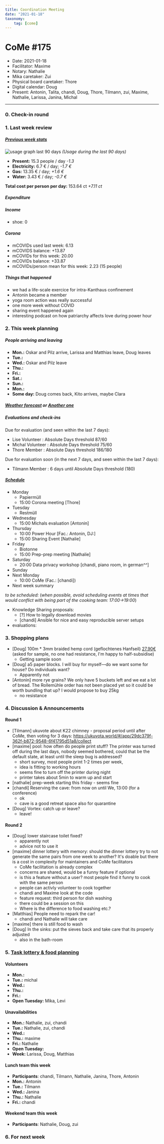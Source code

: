 ```yaml
---
title: Coordination Meeting
date: "2021-01-18"
taxonomy:
    tag: [come]
---
```


<!-- CoMe facilitation advice and requirements: https://gitlab.com/kanthaus/kanthaus-governance/-/blob/master/documents/coordinationMeeting/coMeFacilitationAdvice.md -->

# CoMe #175

- Date: 2021-01-18
- Facilitator: Maxime
- Notary: Nathalie
- Mika caretaker: Zui
- Physical board caretaker: Thore
- Digital calendar: Doug <!-- doug you can leave me in continuously! -->
- Present: Antonin, Talita, chandi, Doug, Thore, Tilmann, zui, Maxime, Nathalie, Larissa, Janina, Michal

----

<!-- Minute of silence (?) -->

### 0. Check-in round

### 1. Last week review
##### [Previous week stats](https://cloud.kanthaus.online/apps/files/?dir=/kanthaus-public/resourcesUsed&fileid=146410)

![usage graph last 90 days](https://codi.kanthaus.online/uploads/upload_501961540a5821ef5178ae15b0dbd03e.png "Usage during the last 90 days")
*(Usage during the last 90 days)*

- **Present:** 15.3 people / day _-1.3_
- **Electricity:** 6.7 € / day; _-1.7 €_
- **Gas:** 13.35 € / day; _+1.6 €_
- **Water:** 3.43 € / day; _-0.7 €_

**Total cost per person per day:** 153.64 ct _+7.11 ct_

##### Expenditure


##### Income
- shoe: 0


##### Corona <!-- Doug responsible -->
- mCOVIDs used last week: 6.13 <!-- sum of last week points -->
- mCOVIDS balance: +13.87 <!-- right now, before CoMe -->
- mCOVIDs for this week: 20.00 <!-- only change at corona meeting -->
- mCOVIDs balance: +33.87 <!-- i.e. balance from last week + 20 -->
- mCOVIDs/person mean for this week: 2.23 (15 people) <!-- balance / people -->

##### Things that happened
- we had a life-scale exercice for intra-Kanthaus confinement
- Antonin became a member
- yoga room action was really successful
- one more week without COVID
- sharing event happened again
- interesting podcast on how patriarchy affects love during power hour 
  
### 2. This week planning

##### People arriving and leaving
- **Mon.:** Oskar and Pilz arrive, Larissa and Matthias leave, Doug leaves
- **Tue.:**
- **Wed.:** Oskar and Pilz leave
- **Thu.:** 
- **Fri.:** 
- **Sat.:**
- **Sun.:**
- **Mon.:** 
- **Some day:** Doug comes back, Kito arrives, maybe Clara

##### [Weather forecast](https://www.meteoblue.com/en/weather/week/wurzen_germany_2805597?day=3) or [Another one](https://www.wetteronline.de/wetter/wurzen)

##### Evaluations and check-ins
Due for evaluation (and seen within the last 7 days):
- Lise Volunteer : Absolute Days threshold 87/60
- Michal Volunteer : Absolute Days threshold 75/60
- Thore Member : Absolute Days threshold 186/180

Due for evaluation soon (in the next 7 days, and seen within the last 7 days):
- Tilmann Member : 6 days until Absolute Days threshold (180)


##### [Schedule](https://cloud.kanthaus.online/apps/calendar/)
<!-- Ja&Ti's availability due to Mika care as of 2020-12-14: unknown -->
- Monday
  - Papiermüll
  - 15:00 Corona meeting [Thore]
- Tuesday
  - Restmüll
- Wednesday
  - 15:00 Michals evaluation [Antonin]
- Thursday
  - 10:00 Power Hour [Fac.: Antonin, DJ:]
  - 15:00 Sharing Event [Nathalie]
- Friday
  - Biotonne
  - 15:00 Prep-prep meeting [Nathalie]
- Saturday 
  - 20:00 Data privacy workshop [chandi, piano room, in german^^]
- Sunday
- Next Monday
  - 10:00 CoMe (Fac.: [chandi])
- Next week summary

_to be scheduled:_
(*when possible, avoid scheduling events at times that would conflict with being part of the cooking team: 17:00->19:00*)
- Knowledge Sharing proposals:
  * [?] How to legally download movies
  * [chandi] Ansible for nice and easy reproducible server setups
- evaluations: 


### 3. Shopping plans
- [Doug] 100m * 3mm braided hemp cord (geflochtenes Hanfseil) [27.90€](https://www.ebay.de/itm/Hanfseil-HEMPBRAID-geflochten-Hanf-Naturhanf-Seil-Schnur-Kordel-Leine/143560149642) (asked for sample, no one had resistance, I'm happy to half-subsidise)
  - Getting sample soon
- [Doug] a5 paper blocks. I will buy for myself—do we want some for house? Do individuals want?
  - Apparently not
- [Antonin] more rye grains? We only have 5 buckets left and we eat a lot of bread. The Rollemühle order has not been placed yet so it could be worth bundling that up? I would propose to buy 25kg
  - no resistance 

### 4. Discussion & Announcements

#### Round 1
- [Tilmann] ukuvote about K22 chimney - proposal period until after CoMe, then voting for 3 days: https://ukuvota.world/#/app/29dc379f-362f-b872-9548-6f41795d51a8/collect
- [maxime] pool: how often do people print stuff? The printer was turned off during the last days, nobody seemed bothered, could that be the default state, at least until the sleep bug is addressed?
    - short survey, most people print 1-2 times per week, 
    - idea is fitting to working hours
    - seems fine to turn off the printer during night
    - printer takes about 5min to warm up and start
- [nathalie] prep-week starting this friday - seems fine
- [chandi] Reserving the cave: from now on until We, 13:00 (for a conference)
    - ok
    - cave is a good retreat space also for quarantine
- [Doug] Vortex: catch up or leave?
    - leave!


#### Round 2
- [Doug] lower staircase toilet fixed?
  - apparently not
  - advice not to use it
- [maxime] dinner lottery with memory: should the dinner lottery try to not generate the same pairs from one week to another? It's doable but there is a cost in complexity for maintainers and CoMe facilitators
  - CoMe facilitation is already complex
  - concerns are shared, would be a funny feature if optional
  - is this a feature without a user? most people find it funny to cook with the same person
  - people can activly volunteer to cook together
  - chandi and Maxime look at the code
  - feature request: third person for dish washing
  - there could be a session on this
  - Where is the difference to food washing etc.?
 - [Matthias] People need to repark the car!
   - chandi and Nathalie will take care
 - [maxime] there is still food to wash
 - [Doug] In the sinks: put the sieves back and take care that its properly adjusted
     - also in the bath-room

### 5. [Task lottery & food planning](https://kanthaus.gitlab.io/dinner-lottery/)

#### Volunteers
- **Mon.:** 
- **Tue.:** michal
- **Wed.:** 
- **Thu.:**
- **Fri.:** 
- **Open Tuesday:** Mika, Levi

#### Unavailabilities
- **Mon.:** Nathalie, zui, chandi
- **Tue.:** Nathalie, zui, chandi
- **Wed.:** 
- **Thu.:** maxime
- **Fri.:** Nathalie
- **Open Tuesday:** 
- **Week:** Larissa, Doug, Matthias

#### Lunch team this week
- **Participants**: chandi, Tilmann, Nathalie, Janina, Thore, Antonin
- **Mon.:** Antonin
- **Tue.:** Tilmann
- **Wed.:** Janina
- **Thu.:** Nathalie
- **Fri.:** chandi

#### Weekend team this week
- **Participants**: Nathalie, Doug, zui

### 6. For next week

